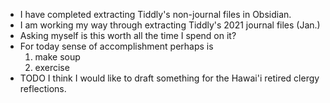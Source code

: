 - I have completed extracting Tiddly's non-journal files in Obsidian.
- I am working my way through extracting Tiddly's 2021 journal files (Jan.)
- Asking myself is this worth all the time I spend on it?
- For today sense of accomplishment perhaps is
  1. make soup
  2. exercise
- TODO I think I would like to draft something for the Hawai'i retired clergy reflections.